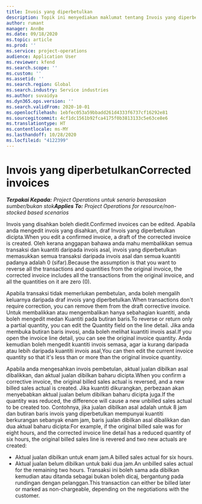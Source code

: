 ```yaml
---
title: Invois yang diperbetulkan
description: Topik ini menyediakan maklumat tentang Invois yang diperbetulkan.
author: rumant
manager: AnnBe
ms.date: 09/18/2020
ms.topic: article
ms.prod: ''
ms.service: project-operations
audience: Application User
ms.reviewer: kfend
ms.search.scope: ''
ms.custom: ''
ms.assetid: ''
ms.search.region: Global
ms.search.industry: Service industries
ms.author: suvaidya
ms.dyn365.ops.version: ''
ms.search.validFrom: 2020-10-01
ms.openlocfilehash: 1ebfec053a59bbadd261d4333f6737cf16292e81
ms.sourcegitcommit: 4cf1dc1561b92fca4175f0b3813133c5e63ce8e6
ms.translationtype: HT
ms.contentlocale: ms-MY
ms.lasthandoff: 10/28/2020
ms.locfileid: "4122399"
---
```

# <a name="corrected-invoices"></a><span data-ttu-id="b6bee-103">Invois yang diperbetulkan</span><span class="sxs-lookup"><span data-stu-id="b6bee-103">Corrected invoices</span></span>

<span data-ttu-id="b6bee-104">_**Terpakai Kepada:** Project Operations untuk senario berasaskan sumber/bukan stok_</span><span class="sxs-lookup"><span data-stu-id="b6bee-104">_**Applies To:** Project Operations for resource/non-stocked based scenarios_</span></span>

<span data-ttu-id="b6bee-105">Invois yang disahkan boleh diedit.</span><span class="sxs-lookup"><span data-stu-id="b6bee-105">Confirmed invoices can be edited.</span></span> <span data-ttu-id="b6bee-106">Apabila anda mengedit invois yang disahkan, draf Invois yang diperbetulkan dicipta.</span><span class="sxs-lookup"><span data-stu-id="b6bee-106">When you edit a confirmed invoice, a draft of the corrected invoice is created.</span></span> <span data-ttu-id="b6bee-107">Oleh kerana anggapan bahawa anda mahu membalikkan semua transaksi dan kuantiti daripada invois asal, invois yang diperbetulkan memasukkan semua transaksi daripada invois asal dan semua kuantiti padanya adalah 0 (sifar).</span><span class="sxs-lookup"><span data-stu-id="b6bee-107">Because the assumption is that you want to reverse all the transactions and quantities from the original invoice, the corrected invoice includes all the transactions from the original invoice, and all the quantities on it are zero (0).</span></span>

<span data-ttu-id="b6bee-108">Apabila transaksi tidak memerlukan pembetulan, anda boleh mengalih keluarnya daripada draf invois yang diperbetulkan.</span><span class="sxs-lookup"><span data-stu-id="b6bee-108">When transactions don't require correction, you can remove them from the draft corrective invoice.</span></span> <span data-ttu-id="b6bee-109">Untuk membalikkan atau mengembalikan hanya sebahagian kuantiti, anda boleh mengedit medan Kuantiti pada butiran baris.</span><span class="sxs-lookup"><span data-stu-id="b6bee-109">To reverse or return only a partial quantity, you can edit the Quantity field on the line detail.</span></span> <span data-ttu-id="b6bee-110">Jika anda membuka butiran baris invosi, anda boleh melihat kuantiti invois asal.</span><span class="sxs-lookup"><span data-stu-id="b6bee-110">If you open the invoice line detail, you can see the original invoice quantity.</span></span> <span data-ttu-id="b6bee-111">Anda kemudian boleh mengedit kuantiti invois semasa, agar ia kurang daripada atau lebih daripada kuantiti invois asal,</span><span class="sxs-lookup"><span data-stu-id="b6bee-111">You can then edit the current invoice quantity so that it's less than or more than the original invoice quantity.</span></span>

<span data-ttu-id="b6bee-112">Apabila anda mengesahkan invois pembetulan, aktual jualan dibilkan asal dibalikkan, dan aktual jualan dibilkan baharu dicipta.</span><span class="sxs-lookup"><span data-stu-id="b6bee-112">When you confirm a corrective invoice, the original billed sales actual is reversed, and a new billed sales actual is created.</span></span> <span data-ttu-id="b6bee-113">Jika kuantiti dikurangkan, perbezaan akan menyebabkan aktual jualan belum dibilkan baharu dicipta juga.</span><span class="sxs-lookup"><span data-stu-id="b6bee-113">If the quantity was reduced, the difference will cause a new unbilled sales actual to be created too.</span></span> <span data-ttu-id="b6bee-114">Contohnya, jika jualan dibilkan asal adalah untuk 8 jam dan butiran baris invois yang diperbetulkan mempunyai kuantiti berkurangan sebanyak enam jam, baris jualan dibilkan asal dibalikkan dan dua aktual baharu dicipta:</span><span class="sxs-lookup"><span data-stu-id="b6bee-114">For example, if the original billed sale was for eight hours, and the corrected invoice line detail has a reduced quantity of six hours, the original billed sales line is revered and two new actuals are created:</span></span>

- <span data-ttu-id="b6bee-115">Aktual jualan dibilkan untuk enam jam.</span><span class="sxs-lookup"><span data-stu-id="b6bee-115">A billed sales actual for six hours.</span></span>
- <span data-ttu-id="b6bee-116">Aktual jualan belum dibilkan untuk baki dua jam.</span><span class="sxs-lookup"><span data-stu-id="b6bee-116">An unbilled sales actual for the remaining two hours.</span></span> <span data-ttu-id="b6bee-117">Transaksi ini boleh sama ada dibilkan kemudian atau ditanda sebagai bukan boleh dicaj, bergantung pada rundingan dengan pelanggan.</span><span class="sxs-lookup"><span data-stu-id="b6bee-117">This transaction can either be billed later or marked as non-chargeable, depending on the negotiations with the customer.</span></span>
